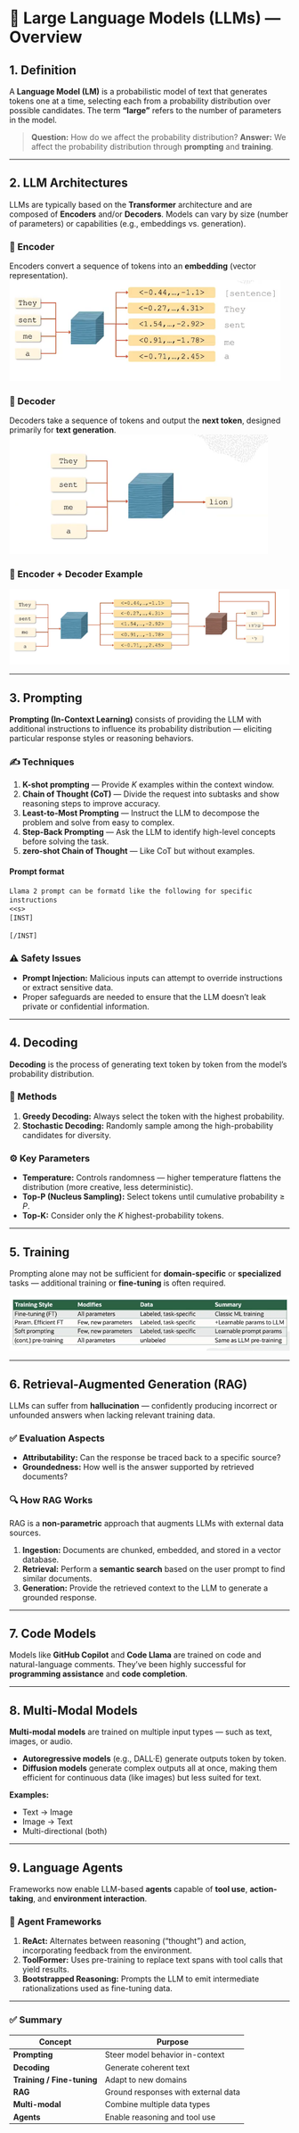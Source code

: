 # 🧠 Large Language Models (LLMs) — Overview

## 1. Definition

A **Language Model (LM)** is a probabilistic model of text that generates tokens one at a time, selecting each from a probability distribution over possible candidates.
The term **“large”** refers to the number of parameters in the model.

> **Question:** How do we affect the probability distribution?
> **Answer:** We affect the probability distribution through **prompting** and **training**.

---

## 2. LLM Architectures

LLMs are typically based on the **Transformer** architecture and are composed of **Encoders** and/or **Decoders**.
Models can vary by size (number of parameters) or capabilities (e.g., embeddings vs. generation).

### 🧩 Encoder

Encoders convert a sequence of tokens into an **embedding** (vector representation).
![Encoder](/assets/images/immagine_2025-10-15_180714834.png)

### 🔁 Decoder

Decoders take a sequence of tokens and output the **next token**, designed primarily for **text generation**.
![Decoder](/assets/images/immagine_2025-10-15_181107207.png)

### 🔄 Encoder + Decoder Example

![Encoder+Decoder](/assets/images/immagine_2025-10-15_181308276.png)

---

## 3. Prompting

**Prompting (In-Context Learning)** consists of providing the LLM with additional instructions to influence its probability distribution — eliciting particular response styles or reasoning behaviors.

### ✍️ Techniques

1. **K-shot prompting** — Provide *K* examples within the context window.
2. **Chain of Thought (CoT)** — Divide the request into subtasks and show reasoning steps to improve accuracy.
3. **Least-to-Most Prompting** — Instruct the LLM to decompose the problem and solve from easy to complex.
4. **Step-Back Prompting** — Ask the LLM to identify high-level concepts before solving the task.
5. **zero-shot Chain of Thought** — Like CoT but without examples.

#### Prompt format
```	
Llama 2 prompt can be formatd like the following for specific instructions
<<s>
[INST]

[/INST]
```	
### ⚠️ Safety Issues

* **Prompt Injection:** Malicious inputs can attempt to override instructions or extract sensitive data.
* Proper safeguards are needed to ensure that the LLM doesn’t leak private or confidential information.

---

## 4. Decoding

**Decoding** is the process of generating text token by token from the model’s probability distribution.

### 🧮 Methods

1. **Greedy Decoding:** Always select the token with the highest probability.
2. **Stochastic Decoding:** Randomly sample among the high-probability candidates for diversity.

### ⚙️ Key Parameters

* **Temperature:** Controls randomness — higher temperature flattens the distribution (more creative, less deterministic).
* **Top-P (Nucleus Sampling):** Select tokens until cumulative probability ≥ *P*.
* **Top-K:** Consider only the *K* highest-probability tokens.

---

## 5. Training

Prompting alone may not be sufficient for **domain-specific** or **specialized** tasks — additional training or **fine-tuning** is often required.

![Table](/assets/images/immagine_2025-10-15_182525150.png)

---

## 6. Retrieval-Augmented Generation (RAG)

LLMs can suffer from **hallucination** — confidently producing incorrect or unfounded answers when lacking relevant training data.

### ✅ Evaluation Aspects

* **Attributability:** Can the response be traced back to a specific source?
* **Groundedness:** How well is the answer supported by retrieved documents?

### 🔍 How RAG Works

RAG is a **non-parametric** approach that augments LLMs with external data sources.

1. **Ingestion:** Documents are chunked, embedded, and stored in a vector database.
2. **Retrieval:** Perform a **semantic search** based on the user prompt to find similar documents.
3. **Generation:** Provide the retrieved context to the LLM to generate a grounded response.

---

## 7. Code Models

Models like **GitHub Copilot** and **Code Llama** are trained on code and natural-language comments.
They’ve been highly successful for **programming assistance** and **code completion**.

---

## 8. Multi-Modal Models

**Multi-modal models** are trained on multiple input types — such as text, images, or audio.

* **Autoregressive models** (e.g., DALL·E) generate outputs token by token.
* **Diffusion models** generate complex outputs all at once, making them efficient for continuous data (like images) but less suited for text.

**Examples:**

* Text → Image
* Image → Text
* Multi-directional (both)

---

## 9. Language Agents

Frameworks now enable LLM-based **agents** capable of **tool use**, **action-taking**, and **environment interaction**.

### 🧠 Agent Frameworks

1. **ReAct:** Alternates between reasoning (“thought”) and action, incorporating feedback from the environment.
2. **ToolFormer:** Uses pre-training to replace text spans with tool calls that yield results.
3. **Bootstrapped Reasoning:** Prompts the LLM to emit intermediate rationalizations used as fine-tuning data.

---

### ✅ Summary

| Concept                    | Purpose                             |
| -------------------------- | ----------------------------------- |
| **Prompting**              | Steer model behavior in-context     |
| **Decoding**               | Generate coherent text              |
| **Training / Fine-tuning** | Adapt to new domains                |
| **RAG**                    | Ground responses with external data |
| **Multi-modal**            | Combine multiple data types         |
| **Agents**                 | Enable reasoning and tool use       |
